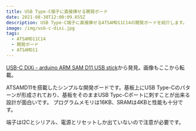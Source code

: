 ```yaml
---
title: USB Type-C端子に直接挿せる開発ボード
date: 2021-08-30T12:00:09.655Z
description: USB Type-C端子に直接挿せるATSAMD11C14の開発ボードを紹介します。
image: /img/usb-c-dixi.jpg
tags:
  - ATSAMD11C14
  - 開発ボード
  - ATSAMD11
---
```

[USB-C DiXi - arduino ARM SAM D11 USB stick](https://www.tindie.com/products/bobricius/usb-c-dixi-arduino-arm-sam-d11-usb-stick/)から発見。画像もここから転載。

ATSAMD11を搭載したシンプルな開発ボードです。基板上にUSB Type-Cのパターンが形成されており、基板をそのままUSB Typc-Cポートに刺すことが出来る設計が面白いです。
プログラムメモリは16KB、SRAMは4KBと性能も十分です。

端子はI2Cとシリアル、電源とリセットしか出ていないので注意が必要です。
